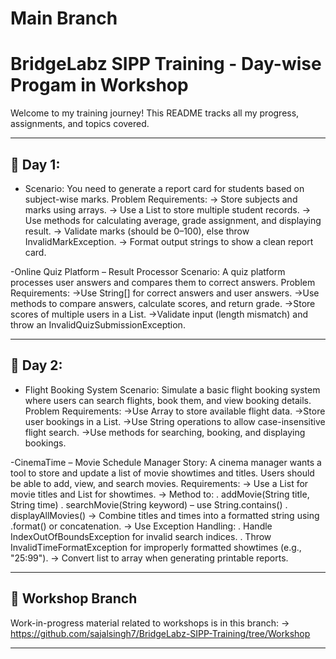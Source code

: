 # Main Branch

# BridgeLabz SIPP Training - Day-wise Progam in Workshop

Welcome to my training journey! This README tracks all my progress, assignments, and topics covered.

---

## 📅 Day 1: 
- Scenario: You need to generate a report card for students based on subject-wise marks.
Problem Requirements:
-> Store subjects and marks using arrays.
-> Use a List to store multiple student records.
-> Use methods for calculating average, grade assignment, and displaying result.
-> Validate marks (should be 0–100), else throw InvalidMarkException.
-> Format output strings to show a clean report card.

-Online Quiz Platform – Result Processor
Scenario: A quiz platform processes user answers and compares them to correct answers.
Problem Requirements:
->Use String[] for correct answers and user answers.
->Use methods to compare answers, calculate scores, and return grade.
->Store scores of multiple users in a List<Integer>.
->Validate input (length mismatch) and throw an InvalidQuizSubmissionException.

---

## 📅 Day 2:
- Flight Booking System
Scenario: Simulate a basic flight booking system where users can search flights, book them,
and view booking details.
Problem Requirements:
->Use Array to store available flight data.
->Store user bookings in a List.
->Use String operations to allow case-insensitive flight search.
->Use methods for searching, booking, and displaying bookings.

-CinemaTime – Movie Schedule Manager
Story: A cinema manager wants a tool to store and update a list of movie showtimes and titles.
Users should be able to add, view, and search movies.
Requirements:
-> Use a List for movie titles and List for showtimes.
-> Method to:
 . addMovie(String title, String time)
 . searchMovie(String keyword) – use String.contains()
 . displayAllMovies()
-> Combine titles and times into a formatted string using .format() or concatenation.
-> Use Exception Handling:
 . Handle IndexOutOfBoundsException for invalid search indices.
 . Throw InvalidTimeFormatException for improperly formatted showtimes
  (e.g., "25:99").
-> Convert list to array when generating printable reports.


---

## 📅 Workshop Branch
Work-in-progress material related to workshops is in this branch:
-> https://github.com/sajalsingh7/BridgeLabz-SIPP-Training/tree/Workshop

---




